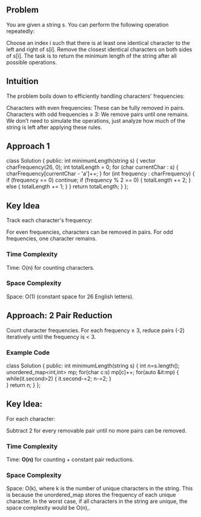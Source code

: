 ## Problem
You are given a string s. You can perform the following operation repeatedly:

Choose an index i such that there is at least one identical character to the left and right of s[i].
Remove the closest identical characters on both sides of s[i].
The task is to return the minimum length of the string after all possible operations.

## Intuition
The problem boils down to efficiently handling characters' frequencies:

Characters with even frequencies: These can be fully removed in pairs.
Characters with odd frequencies ≥ 3: We remove pairs until one remains.
We don’t need to simulate the operations, just analyze how much of the string is left after applying these rules.

## Approach 1
class Solution {
public:
    int minimumLength(string s) {
        vector<int> charFrequency(26, 0);
        int totalLength = 0;
        for (char currentChar : s) {
            charFrequency[currentChar - 'a']++;
        }
        for (int frequency : charFrequency) 
        {
            if (frequency == 0) continue;
            if (frequency % 2 == 0) {
                totalLength += 2;
            } else {
                totalLength += 1;
            }
        }
        return totalLength;
    }
};

## Key Idea
Track each character's frequency:

For even frequencies, characters can be removed in pairs.
For odd frequencies, one character remains.
### Time Complexity

Time: O(n) for counting characters.

### Space Complexity
Space: O(1) (constant space for 26 English letters).

## Approach: 2 Pair Reduction
Count character frequencies.
For each frequency ≥ 3, reduce pairs (-2) iteratively until the frequency is < 3.

### Example Code
class Solution {
public:
    int minimumLength(string s) {
        int n=s.length();
        unordered_map<int,int> mp;
       for(char c:s) mp[c]++;
        for(auto &it:mp)
        {
            while(it.second>2)
                {
                    it.second-=2;
                    n-=2;
                }   
        }
        return n;
    }
};

## Key Idea:
For each character:

Subtract 2 for every removable pair until no more pairs can be removed.
### Time Complexity

Time: **O(n)** for counting + constant pair reductions.

### Space Complexity
Space:  O(k), where k is the number of unique characters in the string. This is because the unordered_map stores the frequency of each unique character. In the worst case, if all characters in the string are unique, the space complexity would be O(n),.